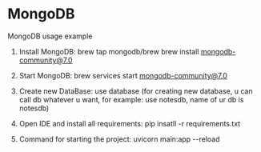 # MongoDB
MongoDB usage example


1. Install MongoDB:
    brew tap mongodb/brew
    brew install mongodb-community@7.0

2. Start MongoDB:
    brew services start mongodb-community@7.0

3. Create new DataBase:
    use database (for creating new database, u can call db whatever u want, for example: use notesdb, name of ur db is notesdb)

4. Open IDE and install all requirements:
    pip insatll -r requirements.txt

5. Command for starting the project:
    uvicorn main:app --reload

